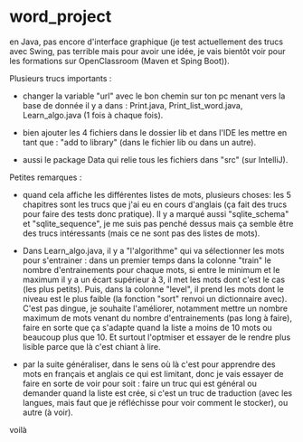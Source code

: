 # word_project
en Java, pas encore d'interface graphique (je test actuellement des trucs avec Swing, pas terrible mais pour avoir une idée, je vais bientôt voir pour les formations sur OpenClassroom (Maven et Sping Boot)).

Plusieurs trucs importants : 
- changer la variable "url" avec le bon chemin sur ton pc menant vers la base de donnée 
il y a dans : Print.java, Print_list_word.java, Learn_algo.java (1 fois à chaque fois).

- bien ajouter les 4 fichiers dans le dossier lib et dans l'IDE les mettre en tant que : "add to library" (dans le fichier lib ou dans un autre).
- aussi le package Data qui relie tous les fichiers dans "src" (sur IntelliJ).


Petites remarques : 
- quand cela affiche les différentes listes de mots, plusieurs choses: les 5 chapitres sont les trucs que j'ai eu en cours d'anglais (ça fait des trucs pour faire des tests donc pratique).
Il y a marqué aussi "sqlite_schema" et "sqlite_sequence", je me suis pas penché dessus mais ça semble être des trucs intéressants (mais ce ne sont pas des listes de mots).

- Dans Learn_algo.java, il y a "l'algorithme" qui va sélectionner les mots pour s'entrainer :
dans un premier temps dans la colonne "train" le nombre d'entrainements pour chaque mots, si entre le minimum et le maximum il y a un écart supérieur à 3, il met les mots dont c'est le cas (les plus petits).
Puis, dans la colonne "level", il prend les mots dont le niveau est le plus faible (la fonction "sort" renvoi un dictionnaire avec).
C'est pas dingue, je souhaite l'améliorer, notamment mettre un nombre maximum de mots venant du nombre d'entrainements (pas long à faire), faire en sorte que ça s'adapte quand la liste a moins de 10 mots
ou beaucoup plus que 10.
Et surtout l'optmiser et essayer de le rendre plus lisible parce que là c'est chiant à lire.

- par la suite généraliser, dans le sens où là c'est pour apprendre des mots en français et anglais ce qui est limitant, donc je vais essayer de faire en sorte de voir pour soit :
faire un truc qui est général ou demander quand la liste est crée, si c'est un truc de traduction (avec les langues, mais faut que je réfléchisse pour voir comment le stocker), ou autre (à voir).

voilà
